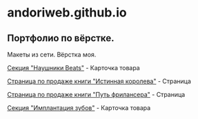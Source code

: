 # andoriweb.github.io
## Портфолио по вёрстке.

Макеты из сети. Вёрстка моя.


[Секция "Наушники Beats"](https://andoriweb.github.io/headphones_beats/ "Посмотреть сайт") - Карточка товара

[Страница по продаже книги "Истинная королева"](https://andoriweb.github.io/true_queen/ "Посмотреть сайт") - Страница

[Страница по продаже книги "Путь фрилансера"](https://andoriweb.github.io/path_freelancer/ "Посмотреть сайт") - Страница

[Секция "Имплантация зубов"](https://andoriweb.github.io/dental_implant/ "Посмотреть сайт") - Карточка товара
